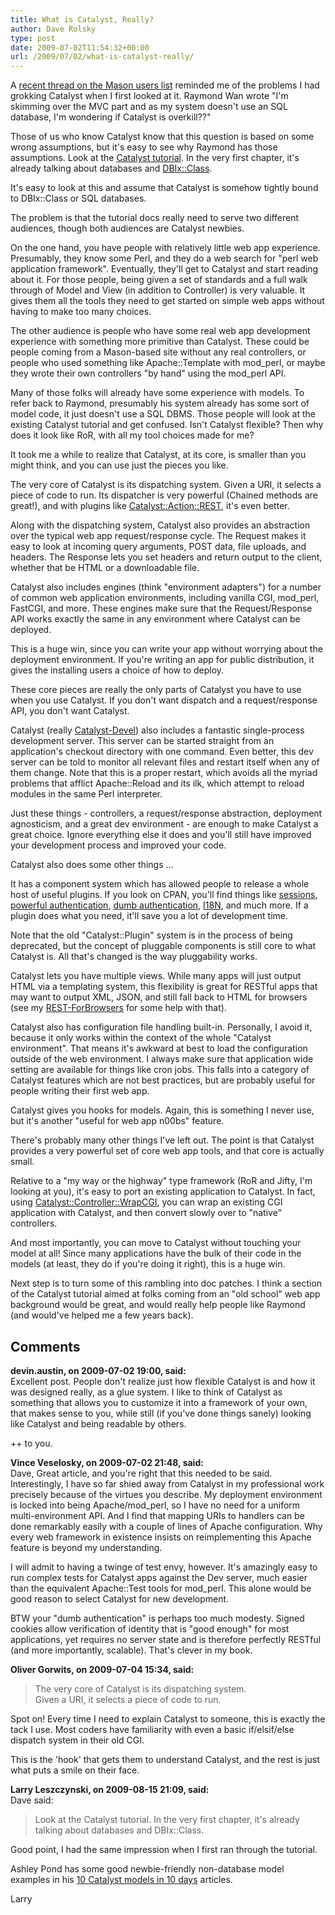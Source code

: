 ```yaml
---
title: What is Catalyst, Really?
author: Dave Rolsky
type: post
date: 2009-07-02T11:54:32+00:00
url: /2009/07/02/what-is-catalyst-really/
---
```

A [recent thread on the Mason users list][1] reminded me of the problems I had grokking Catalyst when I first looked at it. Raymond Wan wrote "I'm skimming over the MVC part and as my system doesn't use an SQL database, I'm wondering if Catalyst is overkill??"

Those of us who know Catalyst know that this question is based on some wrong assumptions, but it's easy to see why Raymond has those assumptions. Look at the [Catalyst tutorial][2]. In the very first chapter, it's already talking about databases and [DBIx::Class][3].

It's easy to look at this and assume that Catalyst is somehow tightly bound to DBIx::Class or SQL databases.

The problem is that the tutorial docs really need to serve two different audiences, though both audiences are Catalyst newbies.

On the one hand, you have people with relatively little web app experience. Presumably, they know some Perl, and they do a web search for "perl web application framework". Eventually, they'll get to Catalyst and start reading about it. For those people, being given a set of standards and a full walk through of Model and View (in addition to Controller) is very valuable. It gives them all the tools they need to get started on simple web apps without having to make too many choices.

The other audience is people who have some real web app development experience with something more primitive than Catalyst. These could be people coming from a Mason-based site without any real controllers, or people who used something like Apache::Template with mod_perl, or maybe they wrote their own controllers "by hand" using the mod_perl API.

Many of those folks will already have some experience with models. To refer back to Raymond, presumably his system already has some sort of model code, it just doesn't use a SQL DBMS. Those people will look at the existing Catalyst tutorial and get confused. Isn't Catalyst flexible? Then why does it look like RoR, with all my tool choices made for me?

It took me a while to realize that Catalyst, at its core, is smaller than you might think, and you can use just the pieces you like.

The very core of Catalyst is its dispatching system. Given a URI, it selects a piece of code to run. Its dispatcher is very powerful (Chained methods are great!), and with plugins like [Catalyst::Action::REST][4], it's even better.

Along with the dispatching system, Catalyst also provides an abstraction over the typical web app request/response cycle. The Request makes it easy to look at incoming query arguments, POST data, file uploads, and headers. The Response lets you set headers and return output to the client, whether that be HTML or a downloadable file.

Catalyst also includes engines (think "environment adapters") for a number of common web application environments, including vanilla CGI, mod_perl, FastCGI, and more. These engines make sure that the Request/Response API works exactly the same in any environment where Catalyst can be deployed.

This is a huge win, since you can write your app without worrying about the deployment environment. If you're writing an app for public distribution, it gives the installing users a choice of how to deploy.

These core pieces are really the only parts of Catalyst you have to use when you use Catalyst. If you don't want dispatch and a request/response API, you don't want Catalyst.

Catalyst (really [Catalyst-Devel][5]) also includes a fantastic single-process development server. This server can be started straight from an application's checkout directory with one command. Even better, this dev server can be told to monitor all relevant files and restart itself when any of them change. Note that this is a proper restart, which avoids all the myriad problems that afflict Apache::Reload and its ilk, which attempt to reload modules in the same Perl interpreter.

Just these things - controllers, a request/response abstraction, deployment agnosticism, and a great dev environment - are enough to make Catalyst a great choice. Ignore everything else it does and you'll still have improved your development process and improved your code.

Catalyst also does some other things ...

It has a component system which has allowed people to release a whole host of useful plugins. If you look on CPAN, you'll find things like [sessions][6], [powerful authentication][7], [dumb authentication][8], [I18N][9], and much more. If a plugin does what you need, it'll save you a lot of development time.

Note that the old "Catalyst::Plugin" system is in the process of being deprecated, but the concept of pluggable components is still core to what Catalyst is. All that's changed is the way pluggability works.

Catalyst lets you have multiple views. While many apps will just output HTML via a templating system, this flexibility is great for RESTful apps that may want to output XML, JSON, and still fall back to HTML for browsers (see my [REST-ForBrowsers][10] for some help with that).

Catalyst also has configuration file handling built-in. Personally, I avoid it, because it only works within the context of the whole "Catalyst environment". That means it's awkward at best to load the configuration outside of the web environment. I always make sure that application wide setting are available for things like cron jobs. This falls into a category of Catalyst features which are not best practices, but are probably useful for people writing their first web app.

Catalyst gives you hooks for models. Again, this is something I never use, but it's another "useful for web app n00bs" feature.

There's probably many other things I've left out. The point is that Catalyst provides a very powerful set of core web app tools, and that core is actually small.

Relative to a "my way or the highway" type framework (RoR and Jifty, I'm looking at you), it's easy to port an existing application to Catalyst. In fact, using [Catalyst::Controller::WrapCGI][11], you can wrap an existing CGI application with Catalyst, and then convert slowly over to "native" controllers.

And most importantly, you can move to Catalyst without touching your model at all! Since many applications have the bulk of their code in the models (at least, they do if you're doing it right), this is a huge win.

Next step is to turn some of this rambling into doc patches. I think a section of the Catalyst tutorial aimed at folks coming from an "old school" web app background would be great, and would really help people like Raymond (and would've helped me a few years back).

 [1]: http://www.nabble.com/new-Mason-tutorial-to24256045.html
 [2]: http://search.cpan.org/~hkclark/Catalyst-Manual-5.8000/lib/Catalyst/Manual/Tutorial/01_Intro.pod
 [3]: http://search.cpan.org/dist/DBIx-Class
 [4]: http://search.cpan.org/dist/Catalyst-Action-REST
 [5]: http://search.cpan.org/dist/Catalyst-Devel
 [6]: http://search.cpan.org/dist/Catalyst-Plugin-Session
 [7]: http://search.cpan.org/dist/Catalyst-Plugin-Authentication
 [8]: http://search.cpan.org/dist/Catalyst-Plugin-AuthenCookie
 [9]: http://search.cpan.org/dist/Catalyst-Plugin-I18N
 [10]: http://search.cpan.org/dist/Catalyst-Request-REST-ForBrowsers
 [11]: http://search.cpan.org/dist/Catalyst-Controller-WrapCGI

## Comments

**devin.austin, on 2009-07-02 19:00, said:**  
Excellent post. People don't realize just how flexible Catalyst is and how it was designed really, as a glue system. I like to think of Catalyst as something that allows you to customize it into a framework of your own, that makes sense to you, while still (if you've done things sanely) looking like Catalyst and being readable by others.

++ to you.

**Vince Veselosky, on 2009-07-02 21:48, said:**  
Dave, Great article, and you're right that this needed to be said. Interestingly, I have so far shied away from Catalyst in my professional work precisely because of the virtues you describe. My deployment environment is locked into being Apache/mod_perl, so I have no need for a uniform multi-environment API. And I find that mapping URIs to handlers can be done remarkably easily with a couple of lines of Apache configuration. Why every web framework in existence insists on reimplementing this Apache feature is beyond my understanding.

I will admit to having a twinge of test envy, however. It's amazingly easy to run complex tests for Catalyst apps against the Dev server, much easier than the equivalent Apache::Test tools for mod_perl. This alone would be good reason to select Catalyst for new development.

BTW your "dumb authentication" is perhaps too much modesty. Signed cookies allow verification of identity that is "good enough" for most applications, yet requires no server state and is therefore perfectly RESTful (and more importantly, scalable). That's clever in my book.

**Oliver Gorwits, on 2009-07-04 15:34, said:**  
> The very core of Catalyst is its dispatching system.  
> Given a URI, it selects a piece of code to run.

Spot on! Every time I need to explain Catalyst to someone, this is exactly the tack I use. Most coders have familiarity with even a basic if/elsif/else dispatch system in their old CGI.

This is the 'hook' that gets them to understand Catalyst, and the rest is just what puts a smile on their face.

**Larry Leszczynski, on 2009-08-15 21:09, said:**  
Dave said:

> Look at the Catalyst tutorial. In the very first chapter, it's already talking about databases and DBIx::Class. 

Good point, I had the same impression when I first ran through the tutorial.

Ashley Pond has some good newbie-friendly non-database model examples in his [10 Catalyst models in 10 days](http://sedition.com/a/2733) articles.

Larry